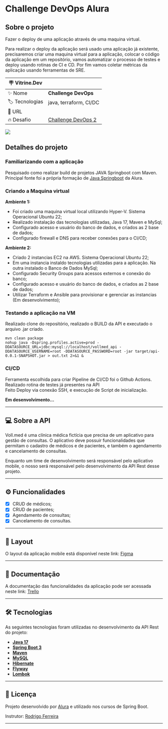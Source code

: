 # Challenge DevOps Alura

## Sobre o projeto

Fazer o deploy de uma aplicação através de uma maquina virtual. 

Para realizar o deploy da aplicação será usado uma aplicação já existente, precisaremos criar uma maquina virtual para a aplicação, colocar o código da aplicação em um repositório, vamos automatizar o processo de testes e deploy usando rotinas de CI e CD. Por fim vamos coletar métricas da aplicação usando ferramentas de SRE.

| :placard: Vitrine.Dev |     |
| -------------  | --- |
| :sparkles: Nome        | **Challenge DevOps**
| :label: Tecnologias | java, terraform, CI/DC
| :rocket: URL         | 
| :fire: Desafio     | [Challenge DevOps 2]([https://](https://www.alura.com.br/challenges/devops-2))

<!-- Inserir imagem com a #vitrinedev ao final do link -->
![](https://img.mandic.com.br/2018/06/Devops-o-que-e-DevOps-significado.png?rel=outbound#vitrinedev)

## Detalhes do projeto

### Familiarizando com a aplicação

Pesquisado como realizar build de projetos JAVA Springboot com Maven.
Principal fonte foi a própria formação de [Java Springboot]([https://](https://cursos.alura.com.br/formacao-spring-boot-3)) da Alura.

### Criando a Maquina virtual

**Ambiente 1:**

- Foi criado uma maquina virtual local utilizando Hyper-V. Sistema Operacional Ubuntu 22;  
- Realizado instalação das tecnologias utilizadas, Java 17, Maven e MySql;  
- Configurado acesso e usuário do banco de dados, e criados as 2 base de dados;  
- Configurado firewall e DNS para receber conexões para o CI/CD;  

**Ambiente 2:**

- Criado 2 instancias EC2 na AWS. Sistema Operacional Ubuntu 22;  
- Em uma instancia instaldo tecnologias utilizadas para a aplicação. Na outra instalado o Banco de Dados MySql;  
- Configurado Security Groups para acessos externos e conexão do banco;  
- Configurado acesso e usuário do banco de dados, e criados as 2 base de dados;  
- Utilizar Terraform e Ansible para provisionar e gerenciar as instancias (Em desenvolvimento);

### Testando a aplicação na VM

Realizado clone do repositório, realizado o BUILD da API e executado o arquivo .jar criado.

`mvn clean package`  
`nohup java -Dspring.profiles.active=prod -DDATASOURCE_URL=jdbc:mysql://localhost/vollmed_api -DDATASOURCE_USERNAME=root -DDATASOURCE_PASSWORD=root -jar target/api-0.0.1-SNAPSHOT.jar > out.txt 2>&1 &`  

### CI/CD

Ferramenta escolhida para criar Pipeline de CI/CD foi o Github Actions.  
Realizado rotina de testes já presentes na API  
Feito Deploy via conexão SSH, e execução de Script de inicialização.  

**Em desenvolvimento...**

-----

## 💻 Sobre a API

Voll.med é uma clínica médica fictícia que precisa de um aplicativo para gestão de consultas. O aplicativo deve possuir funcionalidades que permitam o cadastro de médicos e de pacientes, e também o agendamento e cancelamento de consultas.

Enquanto um time de desenvolvimento será responsável pelo aplicativo mobile, o nosso será responsável pelo desenvolvimento da API Rest desse projeto.

---

## ⚙️ Funcionalidades

- [x] CRUD de médicos;
- [x] CRUD de pacientes;
- [x] Agendamento de consultas;
- [x] Cancelamento de consultas.

---

## 🎨 Layout

O layout da aplicação mobile está disponível neste link: <a href="https://www.figma.com/file/N4CgpJqsg7gjbKuDmra3EV/Voll.med">Figma</a>

---

## 📄 Documentação

A documentação das funcionalidades da aplicação pode ser acessada neste link: <a href="https://trello.com/b/O0lGCsKb/api-voll-med">Trello</a>

---

## 🛠 Tecnologias

As seguintes tecnologias foram utilizadas no desenvolvimento da API Rest do projeto:

- **[Java 17](https://www.oracle.com/java)**
- **[Spring Boot 3](https://spring.io/projects/spring-boot)**
- **[Maven](https://maven.apache.org)**
- **[MySQL](https://www.mysql.com)**
- **[Hibernate](https://hibernate.org)**
- **[Flyway](https://flywaydb.org)**
- **[Lombok](https://projectlombok.org)**

---

## 📝 Licença

Projeto desenvolvido por [Alura](https://www.alura.com.br) e utilizado nos cursos de Spring Boot.

Instrutor: [Rodrigo Ferreira](https://cursos.alura.com.br/user/rodrigo-ferreira) 

---
